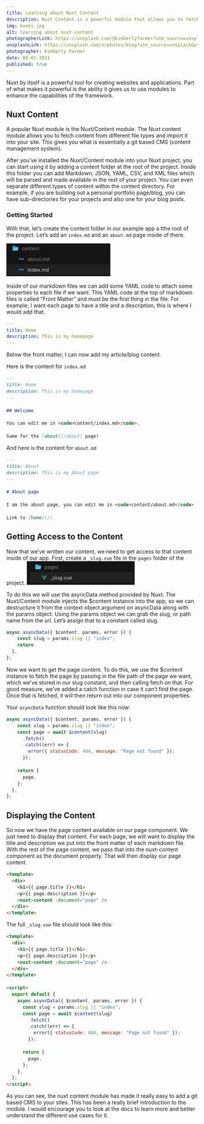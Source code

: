 ```yaml
---
title: Learning about Nuxt Content
description: Nuxt Content is a powerful module that allows you to fetch content from different file types and import it into your site. This gives you the ability to add a git based CMS (content management system) to your project.
img: books.jpg
alt: learning about nuxt-content
photographerLink: https://unsplash.com/@kimberlyfarmer?utm_source=unsplash&utm_medium=referral&utm_content=creditCopyText
unsplashLink: https://unsplash.com/s/photos/blog?utm_source=unsplash&utm_medium=referral&utm_content=creditCopyText
photographer: Kimberly Farmer
date: 08-01-2021
published: true
---
```


Nuxt by itself is a powerful tool for creating websites and applications. Part
of what makes it powerful is the ability it gives us to use modules to enhance
the capabilities of the framework.

## Nuxt Content

A popular Nuxt module is the Nuxt/Content module. The Nuxt content module allows
you to fetch content from different file types and import it into your site.
This gives you what is essentially a git based CMS (content management system).

After you’ve installed the Nuxt/Content module into your Nuxt project, you can
start using it by adding a content folder at the root of the project. Inside
this folder you can add Markdown, JSON, YAML, CSV, and XML files which will be
parsed and made available in the rest of your project. You can even separate
different types of content within the content directory. For example, if you are
building out a personal portfolio page/blog, you can have sub-directories for
your projects and also one for your blog posts.

### Getting Started

With that, let’s create the content folder in our example app a tthe root of the
project. Let’s add an `index.md` and an `about.md` page inside of there.

![content folder structure](/nuxt-content-blog/content-folder.png)

Inside of our markdown files we can add some YAML code to attach some properties
to each file if we want. This YAML code at the top of markdown files is called
“Front Matter” and must be the first thing in the file. For example, I want each
page to have a title and a description, this is where I would add that.

```yml
---
title: Home
description: This is my homepage
---
```

Below the front matter, I can now add my article/blog content.

Here is the content for `index.md`

```md
---
title: Home
description: This is my homepage
---

## Welcome

You can edit me in <code>content/index.md</code>.

Same for the [about](/about) page!
```

And here is the content for `about.md`

```md
---
title: About
description: This is my About page
---

# About page

I am the about page, you can edit me in <code>content/about.md</code>

Link to [home](/)
```

## Getting Access to the Content

Now that we’ve written our content, we need to get access to that content inside
of our app. First, create a `_slug.vue` file in the `pages` folder of the
project. ![pages folder structure](/nuxt-content-blog/slug-file.png)

To do this we will use the asyncData method provided by Nuxt. The Nuxt/Content
module injects the $content instance into the app, so we can destructure it from
the context object argument on asyncData along with the params object. Using the
params object we can grab the slug, or path name from the url. Let’s assign that
to a constant called slug.

```js
async asyncData({ $content, params, error }) {
    const slug = params.slug || "index";
    return
  },
};
```

Now we want to get the page content. To do this, we use the $content instance to
fetch the page by passing in the file path of the page we want, which we’ve
stored in our slug constant, and then calling fetch on that. For good measure,
we’ve added a catch function in case it can’t find the page. Once that is
fetched, it will then return out into our component properties.

Your `asyncData` function should look like this now:

```js
async asyncData({ $content, params, error }) {
    const slug = params.slug || "index";
    const page = await $content(slug)
      .fetch()
      .catch((err) => {
        error({ statusCode: 404, message: "Page not found" });
      });

    return {
      page,
    };
  },
};
```

## Displaying the Content

So now we have the page content available on our page component. We just need to
display that content. For each page, we will want to display the title and
description we put into the front matter of each markdown file. With the rest of
the page content, we pass that into the nuxt-content component as the document
property. That will then display our page content.

```html
<template>
  <div>
    <h1>{{ page.title }}</h1>
    <p>{{ page.description }}</p>
    <nuxt-content :document="page" />
  </div>
</template>
```

The full `_slug.vue` file should look like this:

```html
<template>
  <div>
    <h1>{{ page.title }}</h1>
    <p>{{ page.description }}</p>
    <nuxt-content :document="page" />
  </div>
</template>

<script>
  export default {
    async asyncData({ $content, params, error }) {
      const slug = params.slug || "index";
      const page = await $content(slug)
        .fetch()
        .catch((err) => {
          error({ statusCode: 404, message: "Page not found" });
        });

      return {
        page,
      };
    },
  };
</script>
```

As you can see, the nuxt content module has made it really easy to add a git
based CMS to your sites. This has been a really brief introduction to the
module. I would encourage you to look at the docs to learn more and better
understand the different use cases for it.

